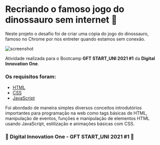 # Recriando o famoso jogo do dinossauro sem internet 🦖

Neste projeto o desafio foi de criar uma cópia do jogo do dinossauro, famoso no Chrome por nos entreter quando estamos sem conexão. 

![screenshot](https://github.com/JM-2/DinoGame-DIO/blob/master/img/example2.png?raw=true "screenshot")

Atividade realizada para o Bootcamp **GFT START_UNI 2021 #1** da **Digital Innovation One**.

### Os requisitos foram:

* [HTML](https://www.w3schools.com/html/)
* [CSS](https://developer.mozilla.org/pt-BR/docs/Web/CSS)
* [JavaScript](https://developer.mozilla.org/pt-BR/docs/Web/JavaScript)

Foi  abordado de maneira simples diversos conceitos introdutórios importantes para programação na web como tags básicas de HTML, manipulação de eventos, funções e manipulação de elementos HTML usando JavaScript, estilização e animações básicas com CSS.


### 🚀 Digital Innovation One - GFT START_UNI 2021 #1 🚀
